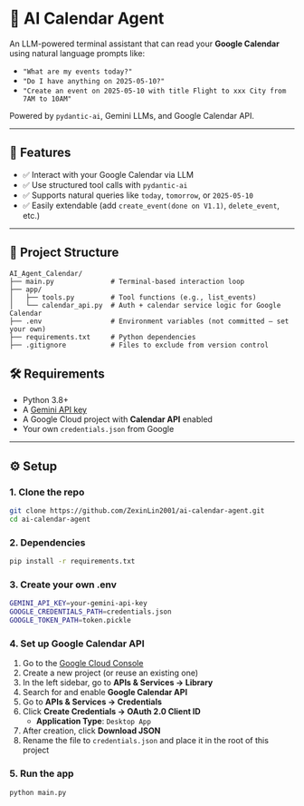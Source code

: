 # 🧠 AI Calendar Agent

An LLM-powered terminal assistant that can read your **Google Calendar** using natural language prompts like:

- `"What are my events today?"`
- `"Do I have anything on 2025-05-10?"`
- `"Create an event on 2025-05-10 with title Flight to xxx City from 7AM to 10AM"`

Powered by `pydantic-ai`, Gemini LLMs, and Google Calendar API.

---

## 🚀 Features

- ✅ Interact with your Google Calendar via LLM
- ✅ Use structured tool calls with `pydantic-ai`
- ✅ Supports natural queries like `today`, `tomorrow`, or `2025-05-10`
- ✅ Easily extendable (add `create_event(done on V1.1)`, `delete_event`, etc.)

---

## 📁 Project Structure
```text
AI_Agent_Calendar/
├── main.py              # Terminal-based interaction loop
├── app/
│   ├── tools.py         # Tool functions (e.g., list_events)
│   └── calendar_api.py  # Auth + calendar service logic for Google Calendar
├── .env                 # Environment variables (not committed – set your own)
├── requirements.txt     # Python dependencies
├── .gitignore           # Files to exclude from version control
```

## 🛠️ Requirements

- Python 3.8+
- A [Gemini API key](https://makersuite.google.com/app/apikey)
- A Google Cloud project with **Calendar API** enabled
- Your own `credentials.json` from Google

---

## ⚙️ Setup

### 1. Clone the repo

```bash
git clone https://github.com/ZexinLin2001/ai-calendar-agent.git
cd ai-calendar-agent
```

### 2. Dependencies
```bash
pip install -r requirements.txt
```

### 3. Create your own .env
```bash
GEMINI_API_KEY=your-gemini-api-key
GOOGLE_CREDENTIALS_PATH=credentials.json
GOOGLE_TOKEN_PATH=token.pickle
```

### 4. Set up Google Calendar API

1. Go to the [Google Cloud Console](https://console.cloud.google.com/)
2. Create a new project (or reuse an existing one)
3. In the left sidebar, go to **APIs & Services → Library**
4. Search for and enable **Google Calendar API**
5. Go to **APIs & Services → Credentials**
6. Click **Create Credentials → OAuth 2.0 Client ID**
   - **Application Type**: `Desktop App`
7. After creation, click **Download JSON**
8. Rename the file to `credentials.json` and place it in the root of this project


### 5. Run the app
```bash
python main.py
```

